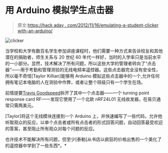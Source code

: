 # 用 Arduino 模拟学生点击器

> 原文:[https://hack aday . com/2012/11/16/emulating-a-student-clicker with-an-arduino/](https://hackaday.com/2012/11/16/emulating-a-student-clicker-with-an-arduino/)

![](../Images/8c81cdf968cd3f44aff7ede088cabee3.png "clicker")

当学校和大学有数百名学生参加讲座课程时，他们需要一种方式来告诉校友和其他潜在的捐助者，师生关系与 20 世纪 60 年代一样好，当时的入学率只是当前水平的一小部分。显然，技术解决了所有问题，所以这些大学的管理者转向了“点击器”——用于考勤和管理测验的无线电频率遥控器。这些点击器完全没有安全性，所以毫不奇怪[Taylor Killian]能够用 Arduino 模拟这些点击器中的一个,允许任何拥有笔记本电脑的人在测验中作弊，或者让整个班级只有一个学生在场。

前情提要[Travis Goodspeed](感谢你发来这篇文章，[Travis])拆开了其中一个点击器——一个 turning point response card RF——发现它使用了一个北欧 nRF24L01 无线收发器，在易贝通常只需两美元。

[Taylor]将这个无线模块连接到一个 Arduino 上，并快速编写了一些代码，允许他听取观众的反应，以单个点击者或所有点击者的形式回答问题，自动回答最受欢迎的答案，甚至阻止所有观众对每个问题的反应。

也许技术不能解决所有问题，但至少[泰勒]从书店以疯狂的价格出售的一个美化了的遥控器中学到了一些东西*。*